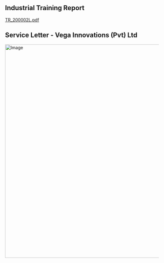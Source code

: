 
## Industrial Training Report 
[TR_200002L.pdf](https://github.com/user-attachments/files/19064458/TR_200002L.pdf)

## Service Letter - Vega Innovations (Pvt) Ltd
<img src="https://github.com/user-attachments/assets/25199cf9-70de-435a-84bf-295abc00fc39" width="700" alt="Image">


